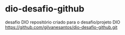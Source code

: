 # dio-desafio-github
 desafio DIO
 repositório criado para o desafio/projeto DIO
https://github.com/gilvanesantos/dio-desafio-github.git
